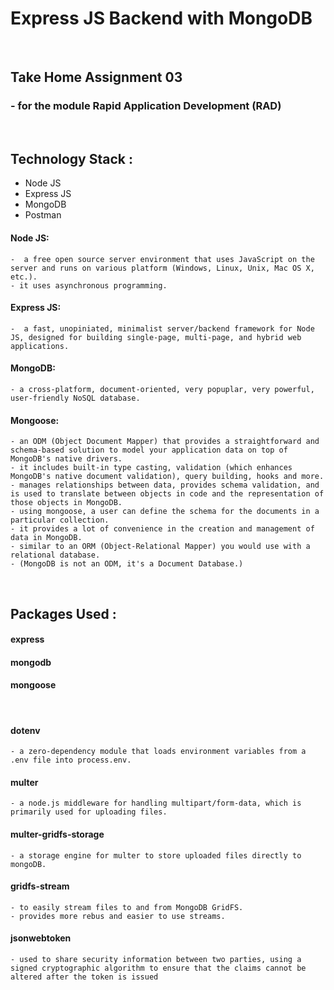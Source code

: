 # Express JS Backend with MongoDB

<br>

## Take Home Assignment 03

### - for the module Rapid Application Development (RAD)

<br>

## Technology Stack :

- Node JS
- Express JS
- MongoDB
- Postman

#### Node JS:

    -  a free open source server environment that uses JavaScript on the server and runs on various platform (Windows, Linux, Unix, Mac OS X, etc.).
    - it uses asynchronous programming.

#### Express JS:

    -  a fast, unopiniated, minimalist server/backend framework for Node JS, designed for building single-page, multi-page, and hybrid web applications.

#### MongoDB:

    - a cross-platform, document-oriented, very popuplar, very powerful, user-friendly NoSQL database.

#### Mongoose:

    - an ODM (Object Document Mapper) that provides a straightforward and schema-based solution to model your application data on top of MongoDB's native drivers.
    - it includes built-in type casting, validation (which enhances MongoDB's native document validation), query building, hooks and more.
    - manages relationships between data, provides schema validation, and is used to translate between objects in code and the representation of those objects in MongoDB.
    - using mongoose, a user can define the schema for the documents in a particular collection.
    - it provides a lot of convenience in the creation and management of data in MongoDB.
    - similar to an ORM (Object-Relational Mapper) you would use with a relational database.
    - (MongoDB is not an ODM, it's a Document Database.)

<br>

## Packages Used :

#### express

#### mongodb

#### mongoose

<br>

#### dotenv

    - a zero-dependency module that loads environment variables from a .env file into process.env.

#### multer

    - a node.js middleware for handling multipart/form-data, which is primarily used for uploading files.

#### multer-gridfs-storage

    - a storage engine for multer to store uploaded files directly to mongoDB.

#### gridfs-stream

    - to easily stream files to and from MongoDB GridFS.
    - provides more rebus and easier to use streams.

#### jsonwebtoken

    - used to share security information between two parties, using a signed cryptographic algorithm to ensure that the claims cannot be altered after the token is issued
